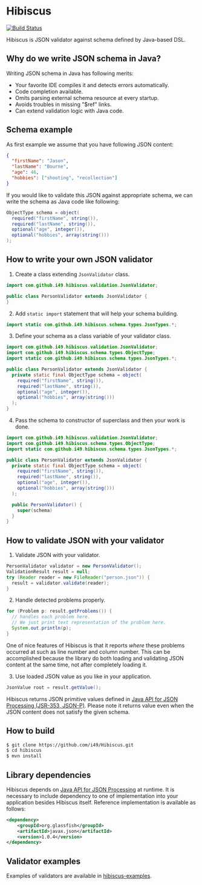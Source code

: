 # Hibiscus

[![Build Status](https://travis-ci.org/i49/Hibiscus.svg?branch=master)](https://travis-ci.org/i49/Hibiscus)

Hibiscus is JSON validator against schema defined by Java-based DSL. 

## Why do we write JSON schema in Java?
Writing JSON schema in Java has following merits:

* Your favorite IDE compiles it and detects errors automatically.
* Code completion available.
* Omits parsing external schema resource at every startup.
* Avoids troubles in missing "$ref" links.
* Can extend validation logic with Java code.

## Schema example

As first example we assume that you have following JSON content:

```json
{
  "firstName": "Jason",
  "lastName": "Bourne",
  "age": 46,
  "hobbies": ["shooting", "recollection"]
}
```

If you would like to validate this JSON against appropriate schema, we can write the schema as Java code like following:

```java
ObjectType schema = object(
  required("firstName", string()),
  required("lastName", string()),
  optional("age", integer()),
  optional("hobbies", array(string()))
);
```

## How to write your own JSON validator

1. Create a class extending `JsonValidator` class.

  ```java
  import com.github.i49.hibiscus.validation.JsonValidator;

  public class PersonValidator extends JsonValidator {
  }
  ```

2. Add `static import` statement that will help your schema building.

  ```java
  import static com.github.i49.hibiscus.schema.types.JsonTypes.*;
  ```

3. Define your schema as a class variable of your validator class.

  ```java
  import com.github.i49.hibiscus.validation.JsonValidator;
  import com.github.i49.hibiscus.schema.types.ObjectType;
  import static com.github.i49.hibiscus.schema.types.JsonTypes.*;

  public class PersonValidator extends JsonValidator {
    private static final ObjectType schema = object(
      required("firstName", string()),
      required("lastName", string()),
      optional("age", integer()),
      optional("hobbies", array(string()))
    );
  }
  ```  
4. Pass the schema to constructor of superclass and then your work is done.

  ```java
  import com.github.i49.hibiscus.validation.JsonValidator;
  import com.github.i49.hibiscus.schema.types.ObjectType;
  import static com.github.i49.hibiscus.schema.types.JsonTypes.*;

  public class PersonValidator extends JsonValidator {
    private static final ObjectType schema = object(
      required("firstName", string()),
      required("lastName", string()),
      optional("age", integer()),
      optional("hobbies", array(string()))
    );

    public PersonValidator() {
      super(schema)
    }
  }
  ```

## How to validate JSON with your validator

1. Validate JSON with your validator.

  ```java
  PersonValidator validator = new PersonValidator();
  ValidationResult result = null;
  try (Reader reader = new FileReader("person.json")) {
    result = validator.validate(reader);
  }
  ```

2. Handle detected problems properly.

  ```java
  for (Problem p: result.getProblems()) {
    // handles each problem here.
    // We just print text representation of the problem here.
    System.out.println(p);
  }
  ```

 One of nice features of Hibiscus is that it reports *where* these problems occurred at
 such as line number and column number. This can be accomplished because the library do
 both loading and validating JSON content at the same time, not after completely loading it.

3. Use loaded JSON value as you like in your application.

  ```java
  JsonValue root = result.getValue();
  ```
   
   Hibiscus returns JSON primitive values defined in [Java API for JSON Processing (JSR-353, JSON-P)](http://json-processing-spec.java.net/).
   Please note it returns value even when the JSON content does not satisfy the given schema.

## How to build

```bash
$ git clone https://github.com/i49/Hibiscus.git
$ cd hibiscus
$ mvn install
```

## Library dependencies

Hibiscus depends on [Java API for JSON Processing](http://json-processing-spec.java.net/) at runtime. It is necessary to include dependency to one of implementation into your application besides Hibiscus itself. Reference implementation is available as follows:

```xml
<dependency>
    <groupId>org.glassfish</groupId>
    <artifactId>javax.json</artifactId>
    <version>1.0.4</version>
</dependency>
```

## Validator examples

Examples of validators are available in [hibiscus-examples](https://github.com/i49/Hibiscus/tree/master/hibiscus-examples).


